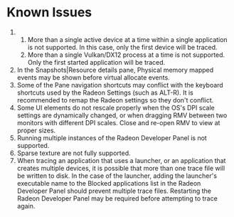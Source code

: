 # Known Issues

1.
   1. More than a single active device at a time within a single application is not supported. In this case, only the first device will be traced.
   2. More than a single Vulkan/DX12 process at a time is not supported.  Only the first started application will be traced.
2. In the Snapshots|Resource details pane, Physical memory mapped events may be shown before virtual allocate events.
3. Some of the Pane navigation shortcuts may conflict with the keyboard shortcuts used by the Radeon Settings (such as ALT-R). It is recommended to remap the Radeon settings so they don't conflict.
4. Some UI elements do not rescale properly when the OS's DPI scale settings are dynamically changed, or when dragging RMV between two monitors with different DPI scales. Close and re-open RMV to view at proper sizes.
5. Running multiple instances of the Radeon Developer Panel is not supported.
6. Sparse texture are not fully supported.
7. When tracing an application that uses a launcher, or an application that creates multiple devices, it is possible that more than one trace file will be written to disk. In the case of the launcher, adding the launcher's executable name to the Blocked applications list in the Radeon Developer Panel should prevent multiple trace files. Restarting the Radeon Developer Panel may be required before attempting to trace again.

